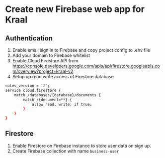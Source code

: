 # Create new Firebase web app for Kraal

## Authentication

1. Enable email sign in to Firebase and copy project config to .env file
2. Add your domain to Firebase whitelist
3. Enable Cloud Firestore API from <https://console.developers.google.com/apis/api/firestore.googleapis.com/overview?project=kraal-v2>
4. Setup up read write access of Firestore database

```bash
rules_version = '2';
service cloud.firestore {
    match /databases/{database}/documents {
        match /{document=**} {
            allow read, write: if true;
        }
    }
}
```

## Firestore

1. Enable Firestore on Firebase instance to store user data on sign up.
2. Create Firebase collection with name `business-user`
